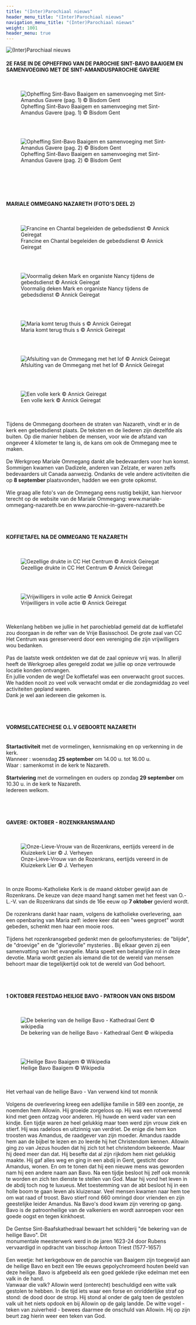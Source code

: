 ```yaml
---
title: "(Inter)Parochiaal nieuws"
header_menu_title: "(Inter)Parochiaal nieuws"
navigation_menu_title: "(Inter)Parochiaal nieuws"
weight: 1001
header_menu: true
---
```


![(Inter)Parochiaal nieuws](images/nieuws-uit-de-parochie.jpg)




#### 2E FASE IN DE OPHEFFING VAN DE PAROCHIE SINT-BAVO BAAIGEM EN SAMENVOEGING MET DE SINT-AMANDUSPAROCHIE GAVERE
<br>
<figure><img src="images/pb-duo.jpg" alt=" Opheffing Sint-Bavo Baaigem en samenvoeging met Sint-Amandus Gavere (pag. 1) © Bisdom Gent" style="max-height: 500px; max-width: 500px;" /><figcaption> Opheffing Sint-Bavo Baaigem en samenvoeging met Sint-Amandus Gavere (pag. 1) © Bisdom Gent</figcaption></figure><br>
<br>
<figure><img src="images/pb-hos.jpg" alt=" Opheffing Sint-Bavo Baaigem en samenvoeging met Sint-Amandus Gavere (pag. 2) © Bisdom Gent" style="max-height: 500px; max-width: 500px;" /><figcaption> Opheffing Sint-Bavo Baaigem en samenvoeging met Sint-Amandus Gavere (pag. 2) © Bisdom Gent</figcaption></figure><br>
<br>
<br>
<br>





#### MARIALE OMMEGANG NAZARETH (FOTO'S DEEL 2)
<br>
<figure><img src="images/pb-an.jpg" alt=" Francine en Chantal begeleiden de gebedsdienst © Annick Geiregat" style="max-height: 500px; max-width: 500px;" /><figcaption> Francine en Chantal begeleiden de gebedsdienst © Annick Geiregat</figcaption></figure><br>
<br>
<figure><img src="images/pb-fas.jpg" alt=" Voormalig deken Mark en organiste Nancy tijdens de gebedsdienst © Annick Geiregat" style="max-height: 500px; max-width: 500px;" /><figcaption> Voormalig deken Mark en organiste Nancy tijdens de gebedsdienst © Annick Geiregat</figcaption></figure><br>
<br>
<figure><img src="images/pb-has.jpg" alt=" Maria komt terug thuis s © Annick Geiregat" style="max-height: 500px; max-width: 500px;" /><figcaption> Maria komt terug thuis s © Annick Geiregat</figcaption></figure><br>
<br>
<figure><img src="images/pb-at.jpg" alt=" Afsluiting van de Ommegang met het lof © Annick Geiregat" style="max-height: 500px; max-width: 500px;" /><figcaption> Afsluiting van de Ommegang met het lof © Annick Geiregat</figcaption></figure><br>
<br>
<figure><img src="images/pb-us.jpg" alt=" Een volle kerk © Annick Geiregat" style="max-height: 500px; max-width: 500px;" /><figcaption> Een volle kerk © Annick Geiregat</figcaption></figure><br>
<br>
Tijdens de Ommegang doorheen de straten van Nazareth, vindt er in de kerk een gebedsdienst plaats. De teksten en de liederen zijn dezelfde als buiten. Op die manier hebben de mensen, voor wie de afstand van ongeveer 4 kilometer te lang is, de kans om ook de Ommegang mee te maken.<br>
<br>
De Werkgroep Mariale Ommegang dankt alle bedevaarders voor hun komst. Sommigen kwamen van Dadizele, anderen van Zelzate, er waren zelfs bedevaarders uit Canada aanwezig. Ondanks de vele andere activiteiten die op <b>8 september</b> plaatsvonden, hadden we een grote opkomst.<br>
<br>
Wie graag alle foto's van de Ommegang eens rustig bekijkt, kan hiervoor terecht op de website van de Mariale Ommegang: www.mariale-ommegang-nazareth.be en www.parochie-in-gavere-nazareth.be<br>
<br>
<br>
<br>





#### KOFFIETAFEL NA DE OMMEGANG TE NAZARETH
<br>
<figure><img src="images/pb-vis.jpg" alt=" Gezellige drukte in CC Het Centrum © Annick Geiregat" style="max-height: 500px; max-width: 500px;" /><figcaption> Gezellige drukte in CC Het Centrum © Annick Geiregat</figcaption></figure><br>
<br>
<figure><img src="images/pb-tui.jpg" alt=" Vrijwilligers in volle actie © Annick Geiregat" style="max-height: 500px; max-width: 500px;" /><figcaption> Vrijwilligers in volle actie © Annick Geiregat</figcaption></figure><br>
<br>
Wekenlang hebben we jullie in het parochieblad gemeld dat de koffietafel zou doorgaan in de refter van de Vrije Basisschool. De grote zaal van CC Het Centrum was gereserveerd door een vereniging die zijn vrijwilligers wou bedanken.<br>
<br>
Pas de laatste week ontdekten we dat de zaal opnieuw vrij was. In allerijl heeft de Werkgroep alles geregeld zodat we jullie op onze vertrouwde locatie konden ontvangen.<br>
En jullie vonden de weg! De koffietafel was een onverwacht groot succes. We hadden nooit zo veel volk verwacht omdat er die zondagmiddag zo veel activiteiten gepland waren.<br>
Dank je wel aan iedereen die gekomen is.<br>
<br>
<br>
<br>





#### VORMSELCATECHESE O.L.V GEBOORTE NAZARETH
<br>
<b>Startactiviteit</b> met de vormelingen, kennismaking en op verkenning in de kerk.<br>
Wanneer : woensdag <b>25 september</b> om 14.00 u. tot 16.00 u.<br>
Waar : samenkomst in de kerk te Nazareth.<br>
<br>
<b>Startviering</b> met de vormelingen en ouders op zondag <b>29 september</b> om 10.30 u. in de kerk te Nazareth.<br>
Iedereen welkom.<br>
<br>
<br>
<br>





#### GAVERE: OKTOBER - ROZENKRANSMAAND
<br>
<figure><img src="images/pb-mox.jpg" alt=" Onze-Lieve-Vrouw van de Rozenkrans, eertijds vereerd in de Kluizekerk Lier © J. Verheyen" style="max-height: 500px; max-width: 500px;" /><figcaption> Onze-Lieve-Vrouw van de Rozenkrans, eertijds vereerd in de Kluizekerk Lier © J. Verheyen</figcaption></figure><br>
<br>
In onze Rooms-Katholieke Kerk is de maand oktober gewijd aan de Rozenkrans. De keuze van deze maand hangt samen met het feest van O.-L.-V. van de Rozenkrans dat sinds de 16e eeuw op <b>7 oktober</b> gevierd wordt.<br>
<br>
De rozenkrans dankt haar naam, volgens de katholieke overlevering, aan een openbaring van Maria zelf: iedere keer dat een "wees gegroet" wordt gebeden, schenkt men haar een mooie roos.<br>
<br>
Tijdens het rozenkransgebed gedenkt men de geloofsmysteries: de "blijde", de "droevige" en de "glorievolle" mysteries . Bij elkaar geven zij een samenvatting van het evangelie. Maria speelt een belangrijke rol in deze devotie. Maria wordt gezien als iemand die tot de wereld van mensen behoort maar die tegelijkertijd ook tot de wereld van God behoort.<br>
<br>
<br>
<br>





#### 1 OKTOBER FEESTDAG HEILIGE BAVO - PATROON VAN ONS BISDOM
<br>
<figure><img src="images/pb-vos.jpg" alt=" De bekering van de heilige Bavo - Kathedraal Gent © wikipedia" style="max-height: 500px; max-width: 500px;" /><figcaption> De bekering van de heilige Bavo - Kathedraal Gent © wikipedia</figcaption></figure><br>
<br>
<figure><img src="images/pb-sic.jpg" alt=" Heilige Bavo Baaigem © Wikipedia" style="max-height: 500px; max-width: 500px;" /><figcaption> Heilige Bavo Baaigem © Wikipedia</figcaption></figure><br>
<br>
Het verhaal van de heilige Bavo - Van verwend kind tot monnik<br>
<br>
Volgens de overlevering kreeg een adellijke familie in 589 een zoontje, ze noemden hem Allowin. Hij groeide zorgeloos op. Hij was een rotverwend kind met geen ontzag voor anderen. Hij huwde en werd vader van een kindje. Een tijdje waren ze heel gelukkig maar toen werd zijn vrouw ziek en stierf. Hij was radeloos en uitzinnig van verdriet. De enige die hem kon troosten was Amandus, de raadgever van zijn moeder. Amandus raadde hem aan de bijbel te lezen en zo leerde hij het Christendom kennen. Allowin ging zo van Jezus houden dat hij zich tot het christendom bekeerde. Maar hij deed meer dan dat. Hij besefte dat al zijn rijkdom hem niet gelukkig maakte. Hij gaf alles weg en ging in een abdij in Gent, gesticht door Amandus, wonen. En om te tonen dat hij een nieuwe mens was geworden nam hij een andere naam aan Bavo. Na een tijdje besloot hij zelf ook monnik te worden en zich ten dienste te stellen van God. Maar hij vond het leven in de abdij toch nog te luxueus. Met toestemming van de abt besloot hij in een holle boom te gaan leven als kluizenaar. Veel mensen kwamen naar hem toe om wat raad of troost. Bavo stierf rond 660 omringd door vrienden en zijn geestelijke leider Amandus. Na Bavo's dood kwam zijn verering op gang. Bavo is de patroonheilige van de valkeniers en wordt aanroepen voor een goede oogst en tegen kinkhoest.<br>
<br>
De Gentse Sint-Baafskathedraal bewaart het schilderij "de bekering van de heilige Bavo". Dit<br>
monumentale meesterwerk werd in de jaren 1623-24 door Rubens vervaardigd in opdracht van bisschop Antoon Triest (1577-1657)<br>
<br>
Een weetje: het kerkgebouw en de parochie van Baaigem zijn toegewijd aan de heilige Bavo en bezit een 19e eeuws gepolychromeerd houten beeld van deze heilige. Bavo is afgebeeld als een goed geklede rijke edelman met een valk in de hand.<br>
Vanwaar die valk? Allowin werd (onterecht) beschuldigd een witte valk gestolen te hebben. In die tijd iets waar een forse en onridderlijke straf op stond: de dood door de strop. Hij stond al onder de galg toen de gestolen valk uit het niets opdook en bij Allowin op de galg landde. De witte vogel - teken van zuiverheid - bewees daarmee de onschuld van Allowin. Hij op zijn beurt zag hierin weer een teken van God.<br>
<br>
<br>
<br>


